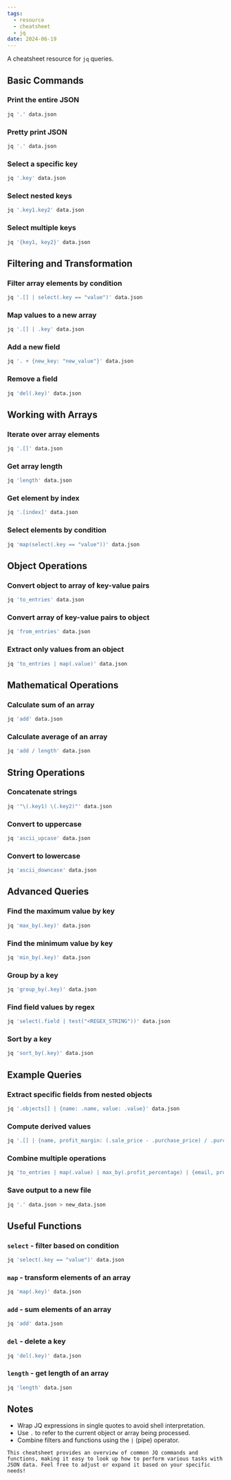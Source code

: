 ```yaml
---
tags:
  - resource
  - cheatsheet
  - jq
date: 2024-06-19
---
```


A cheatsheet resource for `jq` queries.
## Basic Commands

### Print the entire JSON
```sh
jq '.' data.json
```

### Pretty print JSON
```sh
jq '.' data.json
```

### Select a specific key
```sh
jq '.key' data.json
```

### Select nested keys
```sh
jq '.key1.key2' data.json
```

### Select multiple keys
```sh
jq '{key1, key2}' data.json
```

## Filtering and Transformation

### Filter array elements by condition
```sh
jq '.[] | select(.key == "value")' data.json
```

### Map values to a new array
```sh
jq '.[] | .key' data.json
```

### Add a new field
```sh
jq '. + {new_key: "new_value"}' data.json
```

### Remove a field
```sh
jq 'del(.key)' data.json
```

## Working with Arrays

### Iterate over array elements
```sh
jq '.[]' data.json
```

### Get array length
```sh
jq 'length' data.json
```

### Get element by index
```sh
jq '.[index]' data.json
```

### Select elements by condition
```sh
jq 'map(select(.key == "value"))' data.json
```

## Object Operations

### Convert object to array of key-value pairs
```sh
jq 'to_entries' data.json
```

### Convert array of key-value pairs to object
```sh
jq 'from_entries' data.json
```

### Extract only values from an object
```sh
jq 'to_entries | map(.value)' data.json
```

## Mathematical Operations

### Calculate sum of an array
```sh
jq 'add' data.json
```

### Calculate average of an array
```sh
jq 'add / length' data.json
```

## String Operations

### Concatenate strings
```sh
jq '"\(.key1) \(.key2)"' data.json
```

### Convert to uppercase
```sh
jq 'ascii_upcase' data.json
```

### Convert to lowercase
```sh
jq 'ascii_downcase' data.json
```

## Advanced Queries

### Find the maximum value by key
```sh
jq 'max_by(.key)' data.json
```

### Find the minimum value by key
```sh
jq 'min_by(.key)' data.json
```

### Group by a key
```sh
jq 'group_by(.key)' data.json
```

### Find field values by regex
```sh
jq 'select(.field | test("<REGEX_STRING"))' data.json
```

### Sort by a key
```sh
jq 'sort_by(.key)' data.json
```

## Example Queries

### Extract specific fields from nested objects
```sh
jq '.objects[] | {name: .name, value: .value}' data.json
```

### Compute derived values
```sh
jq '.[] | {name, profit_margin: (.sale_price - .purchase_price) / .purchase_price * 100}' data.json
```

### Combine multiple operations
```sh
jq 'to_entries | map(.value) | max_by(.profit_percentage) | {email, profit_percentage}' data.json
```

### Save output to a new file
```sh
jq '.' data.json > new_data.json
```

## Useful Functions

### `select` - filter based on condition
```sh
jq 'select(.key == "value")' data.json
```

### `map` - transform elements of an array
```sh
jq 'map(.key)' data.json
```

### `add` - sum elements of an array
```sh
jq 'add' data.json
```

### `del` - delete a key
```sh
jq 'del(.key)' data.json
```

### `length` - get length of an array
```sh
jq 'length' data.json
```

## Notes

- Wrap JQ expressions in single quotes to avoid shell interpretation.
- Use `.` to refer to the current object or array being processed.
- Combine filters and functions using the `|` (pipe) operator.
```ad-tip
This cheatsheet provides an overview of common JQ commands and functions, making it easy to look up how to perform various tasks with JSON data. Feel free to adjust or expand it based on your specific needs!
```
